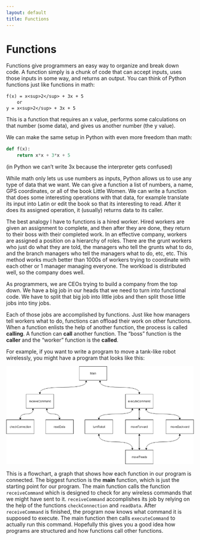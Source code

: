 ```yaml
---
layout: default
title: Functions
---
```


# Functions

Functions give programmers an easy way to organize and break down code. A function simply is a chunk of code that can accept inputs, uses those inputs in some way, and returns an output. You can think of Python functions just like functions in math:


	f(x) = x<sup>2</sup> + 3x + 5
		or
	y = x<sup>2</sup> + 3x + 5

	
This is a function that requires an x value, performs some calculations on that number (some data), and gives us another number (the y value).

We can make the same setup in Python with even more freedom than math:

```python
def f(x):
	return x*x + 3*x + 5
```
	
(in Python we can’t write 3x because the interpreter gets confused)

While math only lets us use numbers as inputs, Python allows us to use any type of data that we want. We can give a function a list of numbers, a name, GPS coordinates, or all of the book Little Women. We can write a function that does some interesting operations with that data, for example translate its input into Latin or edit the book so that its interesting to read. After it does its assigned operation, it (usually) returns data to its caller.

The best analogy I have to functions is a hired worker. Hired workers are given an assignment to complete, and then after they are done, they return to their boss with their completed work. In an effective company, workers are assigned a position on a hierarchy of roles. There are the grunt workers who just do what they are told, the managers who tell the grunts what to do, and the branch managers who tell the managers what to do, etc, etc. This method works much better than 1000s of workers trying to coordinate with each other or 1 manager managing everyone. The workload is distributed well, so the company does well. 

As programmers, we are CEOs trying to build a company from the top down. We have a big job in our heads that we need to turn into functional code. We have to split that big job into little jobs and then split those little jobs into tiny jobs. 

Each of those jobs are accomplished by functions. Just like how managers tell workers what to do, functions can offload their work on other functions. When a function enlists the help of another function, the process is called **calling**. A function can **call** another function. The “boss” function is the **caller** and the “worker” function is the **called**. 

For example, if you want to write a program to move a tank-like robot wirelessly, you might have a program that looks like this:

![Flowchart](imgs/flowchart_example1.png)

This is a flowchart, a graph that shows how each function in our program is connected. The biggest function is the **main** function, which is just the starting point for our program. The main function calls the function `receiveCommand` which is designed to check for any wireless commands that we might have sent to it. `receiveCommand` accomplishes its job by relying on the help of the functions `checkConnection` and `readData`. After `receiveCommand` is finished, the program now knows what command it is supposed to execute. The main function then calls `executeCommand` to actually run this command. Hopefully this gives you a good idea how programs are structured and how functions call other functions. 
